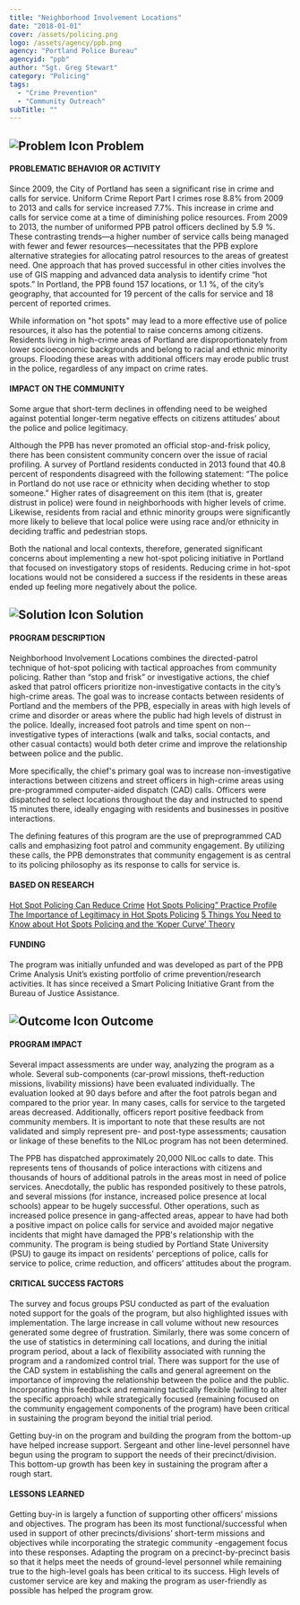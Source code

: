 ```yaml
---
title: "Neighborhood Involvement Locations"
date: "2018-01-01"
cover: /assets/policing.png
logo: /assets/agency/ppb.png
agency: "Portland Police Bureau"
agencyid: "ppb"
author: "Sgt. Greg Stewart"
category: "Policing"
tags:
  - "Crime Prevention"
  - "Community Outreach"
subTitle: ""
---
```

## ![Problem Icon](https://github.com/google/material-design-icons/raw/master/alert/1x_web/ic_error_outline_black_48dp.png "Problem") Problem

#### PROBLEMATIC BEHAVIOR OR ACTIVITY

Since 2009, the City of Portland has seen a significant rise in crime and calls for service. Uniform Crime Report Part I crimes rose 8.8% from 2009 to 2013 and calls for service increased 7.7%.  This increase in crime and calls for service come at a time of diminishing police resources. From 2009 to 2013, the number of uniformed PPB patrol officers declined by 5.9 %.
These contrasting trends—a higher number of service calls being managed with fewer and fewer resources—necessitates that the PPB explore alternative strategies for allocating patrol resources to the areas of greatest need. One approach that has proved successful in other cities involves the use of GIS mapping and advanced data analysis to identify crime “hot spots.” In Portland, the PPB found 157 locations, or 1.1 %, of the city’s geography, that accounted for 19 percent of the calls for service and 18 percent of reported crimes. 

While information on "hot spots" may lead to a more effective use of police resources, it also has the potential to raise concerns among citizens. Residents living in high-crime areas of Portland are disproportionately from lower socioeconomic backgrounds and belong to racial and ethnic minority groups. Flooding these areas with additional officers may erode public trust in the police, regardless of any impact on crime rates.

#### IMPACT ON THE COMMUNITY

Some argue that short-term declines in offending need to be weighed against potential longer-term negative effects on citizens attitudes’ about the police and police legitimacy.

Although the PPB has never promoted an official stop-and-frisk policy, there has been consistent community concern over the issue of racial profiling. A survey of Portland residents conducted in 2013 found that 40.8 percent of respondents disagreed with the following statement: “The police in Portland do not use race or ethnicity when deciding whether to stop someone.” Higher rates of disagreement on this item (that is, greater distrust in police) were found in neighborhoods with higher levels of crime. Likewise, residents from racial and ethnic minority groups were significantly more likely to believe that local police were using race and/or ethnicity in deciding traffic and pedestrian stops.

Both the national and local contexts, therefore, generated significant concerns about implementing a new hot-spot policing initiative in Portland that focused on investigatory stops of residents. Reducing crime in hot-spot locations would not be considered a success if the residents in these areas ended up feeling more negatively about the police.


## ![Solution Icon](https://github.com/google/material-design-icons/raw/master/action/1x_web/ic_lightbulb_outline_black_48dp.png "Solution") Solution

#### PROGRAM DESCRIPTION

Neighborhood Involvement Locations combines the directed-patrol technique of hot-spot policing with tactical approaches from community policing. Rather than “stop and frisk” or investigative actions, the chief asked that patrol officers prioritize non-investigative contacts in the city’s high-crime areas. The goal was to increase contacts between residents of Portland and the members of the PPB, especially in areas with high levels of crime and disorder or areas where the public had high levels of distrust in the police. Ideally, increased foot patrols and time spent on non-­investigative types of interactions (walk and talks, social contacts, and other casual contacts) would both deter crime and improve the relationship between police and the public.

More specifically, the chief's primary goal was to increase non­-investigative interactions between citizens and street officers in high-crime areas using pre-programmed computer-aided dispatch (CAD) calls. Officers were dispatched to select locations throughout the day and instructed to spend 15 minutes there, ideally engaging with residents and businesses in positive interactions. 

The defining features of this program are the use of pre­programmed CAD calls and emphasizing foot patrol and community engagement. By utilizing these calls, the PPB demonstrates that community engagement is as central to its policing philosophy as its response to calls for service is.

#### BASED ON RESEARCH

[Hot Spot Policing Can Reduce Crime](https://www.nij.gov/topics/law-enforcement/strategies/hot-spot-policing/pages/welcome.aspx)
[Hot Spots Policing” Practice Profile](https://www.crimesolutions.gov/PracticeDetails.aspx?ID=8)
[The Importance of Legitimacy in Hot Spots Policing](http://cops.usdoj.gov/html/dispatch/09-2013/the_importance_of_legitimacy_in_hot_spots_policing.asp)
[5 Things You Need to Know about Hot Spots Policing and the ‘Koper Curve’ Theory](http://www.policefoundation.org/5-things-you-need-to-know-about-hot-spots-policing-the-koper-curve-theory/)

#### FUNDING

The program was initially unfunded and was developed as part of the PPB Crime Analysis Unit’s existing portfolio of crime prevention/research activities. It has since received a Smart Policing Initiative Grant from the Bureau of Justice Assistance.

## ![Outcome Icon](https://github.com/google/material-design-icons/raw/master/action/1x_web/ic_view_list_black_48dp.png "Outcome") Outcome

#### PROGRAM IMPACT

Several impact assessments are under way, analyzing the program as a whole. Several sub-components (car-prowl missions, theft-reduction missions, livability missions) have been evaluated individually. The evaluation looked at 90 days before and after the foot patrols began and compared to the prior year. In many cases, calls for service to the targeted areas decreased. Additionally, officers report positive feedback from community members. It is important to note that these results are not validated and simply represent pre- and post-type assessments; causation or linkage of these benefits to the NILoc program has not been determined.

The PPB has dispatched approximately 20,000 NILoc calls to date. This represents tens of thousands of police interactions with citizens and thousands of hours of additional patrols in the areas most in need of police services. Anecdotally, the public has responded positively to these patrols, and several missions (for instance, increased police presence at local schools) appear to be hugely successful. Other operations, such as increased police presence in gang-affected areas, appear to have had both a positive impact on police calls for service and avoided major negative incidents that might have damaged the PPB's relationship with the community.
The program is being studied by Portland State University (PSU) to gauge its impact on residents' perceptions of police, calls for service to police, crime reduction, and officers’ attitudes about the program.

#### CRITICAL SUCCESS FACTORS

The survey and focus groups PSU conducted as part of the evaluation noted support for the goals of the program, but also highlighted issues with implementation. The large increase in call volume without new resources generated some degree of frustration. Similarly, there was some concern of the use of statistics in determining call locations, and during the initial program period, about a lack of flexibility associated with running the program and a randomized control trial. There was support for the use of the CAD system in establishing the calls and general agreement on the importance of improving the relationship between the police and the public.
Incorporating this feedback and remaining tactically flexible (willing to alter the specific approach) while strategically focused (remaining focused on the community engagement components of the program) have been critical in sustaining the program beyond the initial trial period.

Getting buy-­in on the program and building the program from the bottom-up have helped increase support. Sergeant and other line-level personnel have begun using the program to support the needs of their precinct/division. This bottom-up growth has been key in sustaining the program after a rough start.

#### LESSONS LEARNED

Getting buy-in is largely a function of supporting other officers’ missions and objectives. The program has been its most functional/successful when used in support of other precincts/divisions’ short-term missions and objectives while incorporating the strategic community -engagement focus into these responses. Adapting the program on a precinct-by-precinct basis so that it helps meet the needs of ground-level personnel while remaining true to the high-level goals has been critical to its success. High levels of customer service are key and making the program as user-friendly as possible has helped the program grow.

